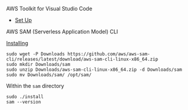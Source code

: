 


AWS Toolkit for Visual Studio Code

* [Set Up](https://docs.aws.amazon.com/toolkit-for-vscode/latest/userguide/setup-toolkit.html)


AWS SAM (Serverless Application Model) CLI

[Installing](https://docs.aws.amazon.com/serverless-application-model/latest/developerguide/install-sam-cli.html)

```shell
sudo wget -P Downloads https://github.com/aws/aws-sam-cli/releases/latest/download/aws-sam-cli-linux-x86_64.zip 
sudo mkdir Downloads/sam
sudo unzip Downloads/aws-sam-cli-linux-x86_64.zip -d Downloads/sam
sudo mv Downloads/sam/ /opt/sam/
```

Within the `sam` directory

```shell
sudo ./install
sam --version
```